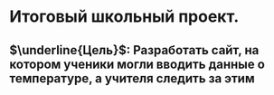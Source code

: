 # Итоговый школьный проект.
## $\underline{Цель}$: Разработать сайт, на котором ученики могли вводить данные о температуре, а учителя следить за этим
